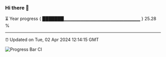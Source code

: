 ### Hi there 👋

⏳ Year progress { ███████▁▁▁▁▁▁▁▁▁▁▁▁▁▁▁▁▁▁▁▁▁▁▁ } 25.28 %

---

⏰ Updated on Tue, 02 Apr 2024 12:14:15 GMT

![Progress Bar CI](https://github.com/Shyam-Makwana/GitHub-Actions-Demo/workflows/Progress%20Bar%20CI/badge.svg)
